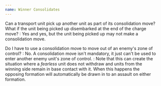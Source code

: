 ```yaml
---
name: Winner Consolidates
---
```

Can a transport unit pick up another unit as part of its consolidation move? What if the unit being picked up disembarked at the end of the charge move?
: Yes and yes, but the unit being picked up may not make a consolidation move.

Do I have to use a consolidation move to move out of an enemy's zone of control?
: No. A consolidation move isn't mandatory, it just can't be used to enter another enemy unit's zone of control.
: Note that this can create the situation where a _fearless_ unit does not withdraw and units from the winning side remain in base contact with it. When this happens the opposing formation will automatically be drawn in to an assault on either formation.